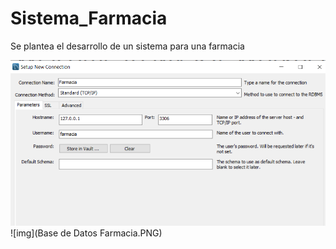 # Sistema_Farmacia
Se plantea el desarrollo de un sistema para  una farmacia

![img](Conexion.PNG)
![img](Base de Datos Farmacia.PNG)
